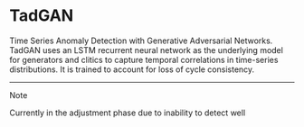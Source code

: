 # TadGAN
Time Series Anomaly Detection with Generative Adversarial Networks. TadGAN uses an LSTM recurrent neural network as the underlying model for generators and clitics to capture temporal correlations in time-series distributions. It is trained to account for loss of cycle consistency.

***

>[!Note]
>Currently in the adjustment phase due to inability to detect well
